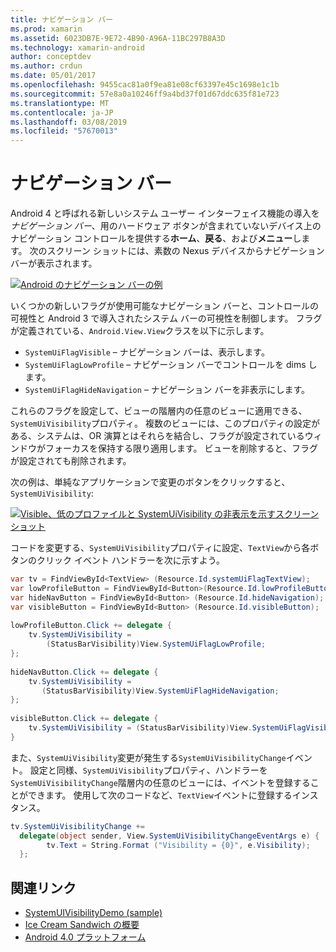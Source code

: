 ```yaml
---
title: ナビゲーション バー
ms.prod: xamarin
ms.assetid: 6023DB7E-9E72-4B90-A96A-11BC297B8A3D
ms.technology: xamarin-android
author: conceptdev
ms.author: crdun
ms.date: 05/01/2017
ms.openlocfilehash: 9455cac81a0f9ea81e08cf63397e45c1698e1c1b
ms.sourcegitcommit: 57e8a0a10246ff9a4bd37f01d67ddc635f81e723
ms.translationtype: MT
ms.contentlocale: ja-JP
ms.lasthandoff: 03/08/2019
ms.locfileid: "57670013"
---
```

# <a name="navigation-bar"></a>ナビゲーション バー

Android 4 と呼ばれる新しいシステム ユーザー インターフェイス機能の導入を*ナビゲーション バー*、用のハードウェア ボタンが含まれていないデバイス上のナビゲーション コントロールを提供する**ホーム**、**戻る**、および**メニュー**します。
次のスクリーン ショットには、素数の Nexus デバイスからナビゲーション バーが表示されます。

 [![Android のナビゲーション バーの例](navigation-bar-images/19-navbar.png)](navigation-bar-images/19-navbar.png#lightbox)

いくつかの新しいフラグが使用可能なナビゲーション バーと、コントロールの可視性と Android 3 で導入されたシステム バーの可視性を制御します。 フラグが定義されている、`Android.View.View`クラスを以下に示します。

-   `SystemUiFlagVisible` &ndash; ナビゲーション バーは、表示します。 
-   `SystemUiFlagLowProfile` &ndash; ナビゲーション バーでコントロールを dims します。 
-   `SystemUiFlagHideNavigation` &ndash; ナビゲーション バーを非表示にします。 


これらのフラグを設定して、ビューの階層内の任意のビューに適用できる、`SystemUiVisibility`プロパティ。 複数のビューには、このプロパティの設定がある、システムは、OR 演算とはそれらを結合し、フラグが設定されているウィンドウがフォーカスを保持する限り適用します。 ビューを削除すると、フラグが設定されても削除されます。

次の例は、単純なアプリケーションで変更のボタンをクリックすると、 `SystemUiVisibility`:

 [![Visible、低のプロファイルと SystemUiVisibility の非表示を示すスクリーン ショット](navigation-bar-images/18-systemuivisibility.png)](navigation-bar-images/18-systemuivisibility.png#lightbox)

コードを変更する、`SystemUiVisibility`プロパティに設定、`TextView`から各ボタンのクリック イベント ハンドラーを次に示すよう。

```csharp
var tv = FindViewById<TextView> (Resource.Id.systemUiFlagTextView);
var lowProfileButton = FindViewById<Button>(Resource.Id.lowProfileButton);
var hideNavButton = FindViewById<Button> (Resource.Id.hideNavigation);
var visibleButton = FindViewById<Button> (Resource.Id.visibleButton);
           
lowProfileButton.Click += delegate {
    tv.SystemUiVisibility =
        (StatusBarVisibility)View.SystemUiFlagLowProfile;
};
           
hideNavButton.Click += delegate {
    tv.SystemUiVisibility =
       (StatusBarVisibility)View.SystemUiFlagHideNavigation;        
};
           
visibleButton.Click += delegate {
    tv.SystemUiVisibility = (StatusBarVisibility)View.SystemUiFlagVisible;
}
```

また、`SystemUiVisibility`変更が発生する`SystemUiVisibilityChange`イベント。 設定と同様、`SystemUiVisibility`プロパティ、ハンドラーを`SystemUiVisibilityChange`階層内の任意のビューには、イベントを登録することができます。 使用して次のコードなど、`TextView`イベントに登録するインスタンス。

```csharp
tv.SystemUiVisibilityChange +=
  delegate(object sender, View.SystemUiVisibilityChangeEventArgs e) {
        tv.Text = String.Format ("Visibility = {0}", e.Visibility);
  };
```



## <a name="related-links"></a>関連リンク

- [SystemUIVisibilityDemo (sample)](https://developer.xamarin.com/samples/monodroid/SystemUIVisibilityDemo/)
- [Ice Cream Sandwich の概要](http://www.android.com/about/ice-cream-sandwich/)
- [Android 4.0 プラットフォーム](https://developer.android.com/sdk/android-4.0.html)
